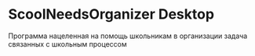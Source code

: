 # ScoolNeedsOrganizer Desktop
Программа нацеленная на помощь школьникам в организации задача связанных с школьным процессом
